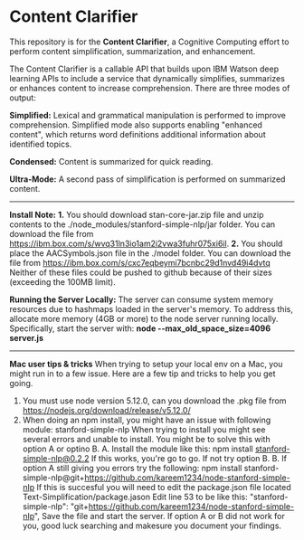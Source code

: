 # Content Clarifier

This repository is for the **Content Clarifier**, a Cognitive Computing effort to perform content simplification, summarization, and enhancement.

The Content Clarifier is a callable API that builds upon IBM Watson deep learning APIs to include a service that dynamically simplifies, summarizes or enhances content to increase comprehension. There are three modes of output: 

**Simplified:** Lexical and grammatical manipulation is performed to improve comprehension. Simplified mode also supports enabling "enhanced content", which returns word definitions additional information about identified topics. 

**Condensed:** Content is summarized for quick reading. 

**Ultra-Mode:** A second pass of simplification is performed on summarized content.

<hr>

**Install Note:** **1.** You should download stan-core-jar.zip file and unzip contents to the ./node_modules/stanford-simple-nlp/jar folder. You can download the file from https://ibm.box.com/s/wvq31ln3io1am2i2vwa3fuhr075xi6il. **2.** You should place the AACSymbols.json file in the ./model folder. You can download the file from https://ibm.box.com/s/cxc7eqbeymi7bcnbc29d1nvd49i4dvtq Neither of these files could be pushed to github because of their sizes (exceeding the 100MB limit). 

**Running the Server Locally:** The server can consume system memory resources due to hashmaps loaded in the server's memory. To address this, allocate more memory (4GB or more) to the node server running locally. Specifically, start the server with:
**node --max_old_space_size=4096  server.js**

<hr>

**Mac user tips & tricks**
When trying to setup your local env on a Mac, you might run in to a few issue.
Here are a few tip and tricks to help you get going. 
1. You must use node version 5.12.0, can you download the .pkg file from
https://nodejs.org/download/release/v5.12.0/
2. When doing an npm install, you might have an issue with following module: stanford-simple-nlp
When trying to install you might see several errors and unable to install. 
You might be to solve this with option A or optino B. 
A. Install the module like this: npm install stanford-simple-nlp@0.2.2
If this works, you're go to go. If not try option B. 
B. If option A still giving you errors try the following: 
npm install stanford-simple-nlp@git+https://github.com/kareem1234/node-stanford-simple-nlp
If this is succesful you will need to edit the package.json file located Text-Simplification/package.jason
Edit line 53 to be like this: 
 "stanford-simple-nlp": "git+https://github.com/kareem1234/node-stanford-simple-nlp",
 Save the file and start the server. 
 If option A or B did not work for you, good luck searching and makesure you document your findings. 


